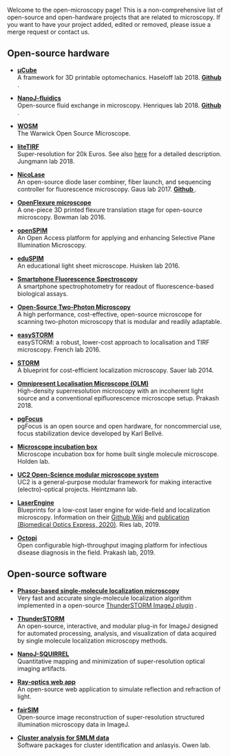 Welcome to the open-microscopy page! This is a non-comprehensive list of open-source and open-hardware projects that are related to microscopy. If you want to have your project added, edited or removed, please issue a merge request or contact us.

## Open-source hardware
* <a href="https://doi.org/10.5334%2Fjoh.8"> <strong> µCube </strong> <a> <br>
A framework for 3D printable optomechanics. Haseloff lab 2018.  <a href="https://mdelmans.github.io/uCube/"> <strong> Github</a> </strong> . 

* <a href="https://doi.org/10.1038/s41467-019-09231-9"> <strong> NanoJ-fluidics </strong> <a> <br>
Open-source fluid exchange in microscopy. Henriques lab 2018. <a href="https://github.com/HenriquesLab/NanoJ-Fluidics"> <strong> Github </strong> </a>. 

* <a href="https://wosmic.org/"> <strong> WOSM </strong> </a> <br>
The Warwick Open Source Microscope.

* <a href="https://doi.org/10.1002%2Fcphc.201800630"> <strong> liteTIRF </strong> </a> <br>
Super-resolution for 20k Euros. See also <a href="http://www.alexauer.me/litetirf/">here</a> for a detailed description. Jungmann lab 2018. 

* <a href="https://doi.org/10.1371%2Fjournal.pone.0173879"> <strong> NicoLase </strong> </a> <br>
An open-source diode laser combiner, fiber launch, and sequencing controller for fluorescence microscopy. Gaus lab 2017. <a href="https://github.com/PRNicovich/NicoLase"> <strong> Github </strong> </a>. 

* <a href="https://github.com/rwb27/openflexure_microscope"> <strong>OpenFlexure microscope </strong> </a> <br>
A one-piece 3D printed flexure translation stage for open-source microscopy. Bowman lab 2016. 

* <a href="http://openspim.org/Welcome_to_the_OpenSPIM_Wiki"> <strong> openSPIM </strong> </a> <br>
An Open Access platform for applying and enhancing Selective Plane Illumination Microscopy.

* <a href="http://journals.plos.org/plosone/article?id=10.1371/journal.pone.0161402"> <strong> eduSPIM </strong> </a> <br>
An educational light sheet microscope. Huisken lab 2016. 

* <a href="https://pubs.acs.org/doi/10.1021/ac502080t"> <strong> Smartphone Fluorescence Spectroscopy </strong> </a> <br>
A smartphone spectrophotometry for readout of fluorescence-based biological assays.

* <a href="https://doi.org/10.1371/journal.pone.0110475"> <strong> Open-Source Two-Photon Microscopy </strong> </a> <br>
A high performance, cost-effective, open-source microscope for scanning two-photon microscopy that is modular and readily adaptable.

* <a href="https://doi.org/10.1002%2Fjbio.201500324"> <strong> easySTORM </strong> </a> <br>
easySTORM: a robust, lower-cost approach to localisation and TIRF microscopy. French lab 2016. 

* <a href="https://doi.org/10.1002%2Fcphc.201300739"> <strong> STORM </strong> </a> <br>
A blueprint for cost-efficient localization microscopy. Sauer lab 2014. 

* <a href="https://doi.org/10.1101/121061"> <strong> Omnipresent Localisation Microscope (OLM) </strong> </a> <br>
High-density superresolution microscopy with an incoherent light source and a conventional epifluorescence microscope setup. Prakash 2018. 

* <a href="http://big.umassmed.edu/wiki/index.php/PgFocus"> <strong> pgFocus </strong> </a> <br>
pgFocus is an open source and open hardware, for noncommercial use, focus stabilization device developed by Karl Bellvé.

* <a href="https://github.com/HoldenLab/microscope-incubation-box"> <strong> Microscope incubation box </strong> </a> <br>
Microscope incubation box for home built single molecule microscope. Holden lab.

* <a href="https://github.com/bionanoimaging/UC2-GIT"> <strong> UC2 Open-Science modular microscope system </strong> </a> <br>
UC2 is a general-purpose modular framework for making interactive (electro)-optical projects. Heintzmann lab.

* <a href="https://github.com/ries-lab/LaserEngine"> <strong> LaserEngine </strong> </a> <br>
Blueprints for a low-cost laser engine for wide-field and localization microscopy. Information on their <a href="https://github.com/ries-lab/LaserEngine">Github Wiki</a> and <a href="http://dx.doi.org/10.1364/BOE.380815">publication (Biomedical Optics Express, 2020)</a>. Ries lab, 2019. 

* <a href="https://www.biorxiv.org/content/10.1101/684423v1"> <strong> Octopi </strong> </a> <br>
Open configurable high-throughput imaging platform for infectious disease diagnosis in the field. Prakash lab, 2019.
	
	
## Open-source software 
* <a href="https://doi.org/10.1063/1.5005899"> <strong> Phasor-based single-molecule localization microscopy </strong> <a> <br>
Very fast and accurate single-molecule localization algorithm implemented in a open-source <a href="https://github.com/kjamartens/thunderstorm/tree/phasor-intensity-1"> ThunderSTORM ImageJ plugin</a> . 

* <a href="http://zitmen.github.io/thunderstorm/"> <strong> ThunderSTORM </strong> <a> <br>
An open-source, interactive, and modular plug-in for ImageJ designed for automated processing, analysis, and visualization of data acquired by single molecule localization microscopy methods.  
  
* <a href="https://www.nature.com/articles/nmeth.4605"> <strong> NanoJ-SQUIRREL </strong> </a> <br>
Quantitative mapping and minimization of super-resolution optical imaging artifacts.

*	<a href="https://ricktu288.github.io/ray-optics/"> <strong> Ray-optics web app </strong></a> <br>
An open-source web application to simulate reflection and refraction of light.
  
*	<a href="https://doi.org/10.1038%2Fncomms10980"> <strong> fairSIM </strong> </a> <br>
Open-source image reconstruction of super-resolution structured illumination microscopy data in ImageJ.

*	<a href="https://doi.org/10.1038/nmeth.3612"> <strong> Cluster analysis for SMLM data </strong> </a> <br>
Software packages for cluster identification and anlasyis. Owen lab.
